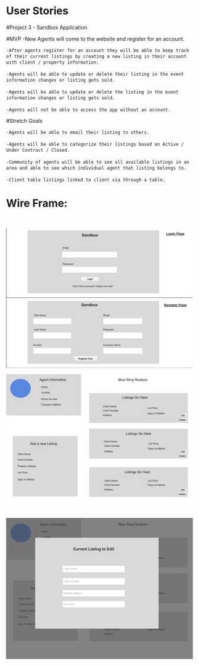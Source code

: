 # User Stories

#Project 3 - Sandbox Application

#MVP
	-New Agents will come to the website and register for an account.

	-After agents register for an account they will be able to keep track of their current listings by creating a new listing in their account with client / property information.

	-Agents will be able to update or delete their listing in the event information changes or listing gets sold.

	-Agents will be able to update or delete the listing in the event information changes or listing gets sold.

	-Agents will not be able to access the app without an account.

#Stretch Goals

	-Agents will be able to email their listing to others.

	-Agents will be able to categorize their listings based on Active / Under Contract / Closed.

	-Community of agents will be able to see all available listings in an area and able to see which individual agent that listing belongs to.

	-Client table listings linked to client via through a table.

# Wire Frame:

<br>


![alt text](./img/Login:Register-Screen.png)

![alt text](./img/Agent-and-Lists.png)

![alt text](./img/Edit-Modal.png)